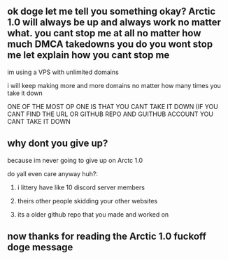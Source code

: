 ## ok doge let me tell you something okay? Arctic 1.0 will always be up and always work no matter what. you cant stop me at all no matter how much DMCA takedowns you do you wont stop me let explain how you cant stop me

im using a VPS with unlimited domains

i will keep making more and more domains no matter how many times you take it down

ONE OF THE MOST OP ONE IS THAT YOU CANT TAKE IT DOWN (IF YOU CANT FIND THE URL OR GITHUB REPO AND GUITHUB ACCOUNT YOU CANT TAKE IT DOWN

## why dont you give up?
because im never going to give up on Arctc 1.0

do yall even care anyway huh?:

 1. i littery have like 10 discord server members
 
 2. theirs other people skidding your other websites

 3. its a older github repo that you made and worked on


## now thanks for reading the Arctic 1.0 fuckoff doge message
